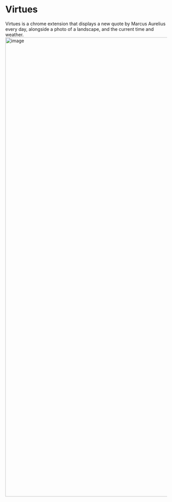 # Virtues
Virtues is a chrome extension that displays a new quote by Marcus Aurelius every day, alongside a photo of a landscape, and the current time and weather.
<img width="1430" alt="image" src="https://user-images.githubusercontent.com/71240740/165875753-a90c8d65-e3e1-4faf-afbd-b7eff4d65f21.png">
